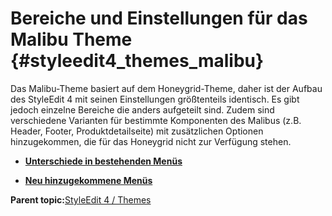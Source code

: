 # Bereiche und Einstellungen für das Malibu Theme {#styleedit4_themes_malibu}

Das Malibu-Theme basiert auf dem Honeygrid-Theme, daher ist der Aufbau des StyleEdit 4 mit seinen Einstellungen größtenteils identisch. Es gibt jedoch einzelne Bereiche die anders aufgeteilt sind. Zudem sind verschiedene Varianten für bestimmte Komponenten des Malibus \(z.B. Header, Footer, Produktdetailseite\) mit zusätzlichen Optionen hinzugekommen, die für das Honeygrid nicht zur Verfügung stehen.

-   **[Unterschiede in bestehenden Menüs](10_3_6_1_AbweichungenInBestehendenMenues.md)**  

-   **[Neu hinzugekommene Menüs](10_3_6_2_NeuHinzugekommeneMenues.md)**  


**Parent topic:**[StyleEdit 4 / Themes](10_3_StyleEdit4_Themes.md)

